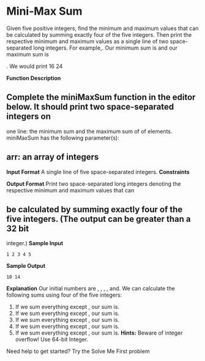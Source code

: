 # Mini-Max Sum

Given five positive integers, find the minimum and maximum values that can be calculated by summing
exactly four of the five integers. Then print the respective minimum and maximum values as a single line
of two space-separated long integers.
For example,. Our minimum sum is and our maximum sum is

. We would print
16 24

**Function Description**

## Complete the miniMaxSum function in the editor below. It should print two space-separated integers on

one line: the minimum sum and the maximum sum of of elements.
miniMaxSum has the following parameter(s):

## arr: an array of integers

**Input Format**
A single line of five space-separated integers.
**Constraints**

**Output Format**
Print two space-separated long integers denoting the respective minimum and maximum values that can

## be calculated by summing exactly four of the five integers. (The output can be greater than a 32 bit

integer.)
**Sample Input**

```
1 2 3 4 5
```
**Sample Output**

```
10 14
```
**Explanation**
Our initial numbers are , , , , and. We can calculate the following sums using four of the five
integers:
1. If we sum everything except , our sum is.
2. If we sum everything except , our sum is.
3. If we sum everything except , our sum is.
4. If we sum everything except , our sum is.
5. If we sum everything except , our sum is.
**Hints:** Beware of integer overflow! Use 64-bit Integer.


Need help to get started? Try the Solve Me First problem


